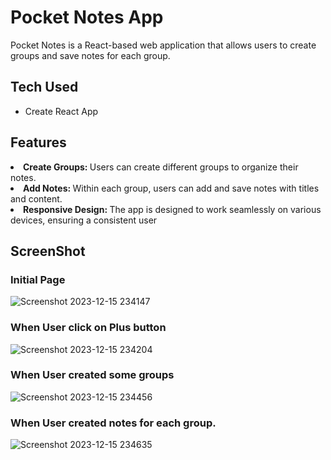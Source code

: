 <h1>Pocket Notes App</h1>

Pocket Notes is a React-based web application that allows users to create groups and save notes for each group.

## Tech Used
  - Create React App

## Features
<li>
  <b>Create Groups: </b> Users can create different groups to organize their notes.
</li>
<li>
 <b>Add Notes: </b>Within each group, users can add and save notes with titles and content.
</li>
<li>
 <b>Responsive Design: </b>The app is designed to work seamlessly on various devices, ensuring a consistent user
</li>

## ScreenShot

### Initial Page
 ![Screenshot 2023-12-15 234147](https://github.com/ruchipratihast/pocket_notes/assets/132348008/39ecec2d-0e85-4c92-99ed-02e369f57092)

### When User click on Plus button
![Screenshot 2023-12-15 234204](https://github.com/ruchipratihast/pocket_notes/assets/132348008/674c0753-b7d1-405d-95d1-8135b87d8419)

### When User created some groups
![Screenshot 2023-12-15 234456](https://github.com/ruchipratihast/pocket_notes/assets/132348008/c0b62f1a-ec2e-4a53-80ec-12e61a2ff12a)

### When User created notes for each group.
![Screenshot 2023-12-15 234635](https://github.com/ruchipratihast/pocket_notes/assets/132348008/f8785221-8e99-40e1-8be3-f18ffa29fcaf)

